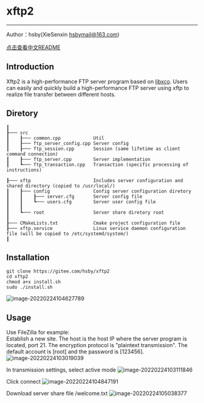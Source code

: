 # xftp2

---
Author：hsby(XieSenxin hsbymail@163.com)

[点击查看中文README](./README.md)

## Introduction
Xftp2 is a high-performance FTP server program based on [libxco](https://gitee.com/hsby/libxco). Users can easily and quickly build a high-performance FTP server using xftp to realize file transfer between different hosts.

## Diretory
```
┃
┠─── src                        
┃    ┠─── common.cpp            Util
┃    ┠─── ftp_server_config.cpp Server config
┃    ┠─── ftp_session.cpp       Session (same lifetime as client command connection)
┃    ┠─── ftp_server.cpp        Server implementation
┃    ┗─── ftp_transaction.cpp   Transaction (specific processing of instructions)

┠─── xftp                       Includes server configuration and shared directory (copied to /usr/local/)
┃    ┠─── config                Config server configuration diretory
┃    ┃    ┠─── server.cfg       Server config file
┃    ┃    ┗─── users.cfg        Server user config file
┃    ┃    
┃    ┗─── root                  Server share diretory root
┃
┠─── CMakeLists.txt             Cmake project configuration file
┠─── xftp.service               Linux service daemon configuration file (will be copied to /etc/systemd/system/)
┃
```

## Installation
```
git clone https://gitee.com/hsby/xftp2
cd xftp2
chmod a+x install.sh
sudo ./install.sh
```

![image-20220224104627789](https://gitee.com/hsby/img/raw/master/202202241046016.png)

## Usage
Use FileZilla for example:  
Establish a new site. 
The host is the host IP where the server program is located, port 21. 
The encryption protocol is "plaintext transmission". 
The default account is [root] and the password is [123456].
![image-20220224103019039](https://gitee.com/hsby/img/raw/master/202202241030104.png)

In transmission settings, select active mode
![image-20220224103111846](https://gitee.com/hsby/img/raw/master/202202241031909.png)

Click connect
![image-20220224104847191](https://gitee.com/hsby/img/raw/master/202202241048264.png)

Download server share file /welcome.txt
![image-20220224105038377](https://gitee.com/hsby/img/raw/master/202202241050450.png)